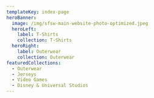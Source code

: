 ```yaml
---
templateKey: index-page
heroBanner:
  image: /img/sfsw-main-website-photo-optimized.jpeg
  heroLeft:
    label: T-Shirts
    collection: T-Shirts
  heroRight:
    label: Outerwear
    collection: Outerwear
featuredCollections:
  - Outerwear
  - Jerseys
  - Video Games
  - Disney & Universal Studios
---
```

